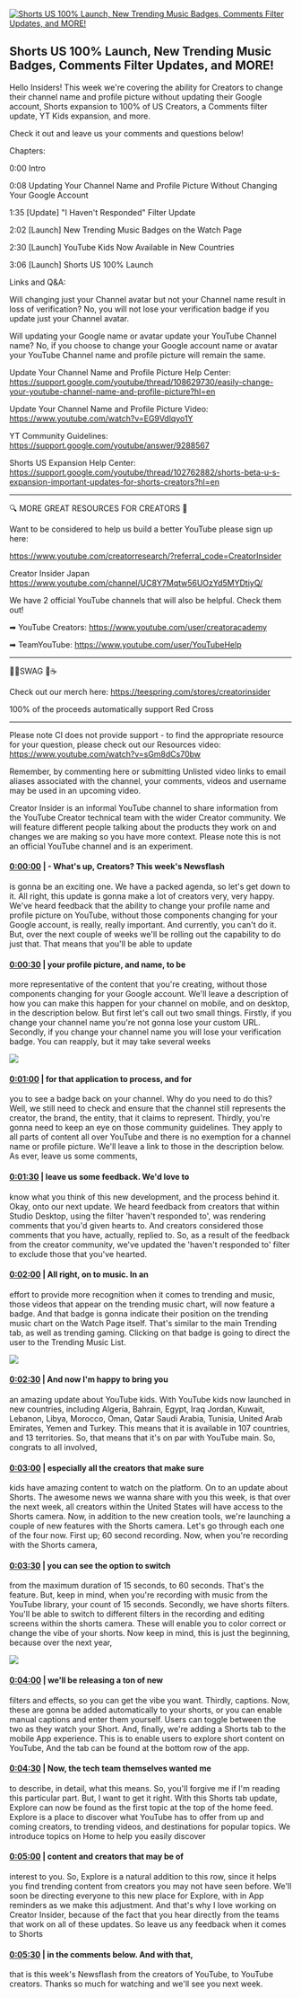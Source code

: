 [![Shorts US 100% Launch, New Trending Music Badges, Comments Filter Updates, and MORE!](https://i.ytimg.com/vi/1V42uuQgSxU/maxresdefault.jpg)](https://www.youtube.com/watch?v=1V42uuQgSxU)

## Shorts US 100% Launch, New Trending Music Badges, Comments Filter Updates, and MORE!

Hello Insiders! This week we're covering the ability for Creators to change their channel name and profile picture without updating their Google account, Shorts expansion to 100% of US Creators, a Comments filter update, YT Kids expansion, and more.



Check it out and leave us your comments and questions below!



Chapters:



0:00 Intro

0:08 Updating Your Channel Name and Profile Picture Without Changing Your Google Account

1:35 [Update] "I Haven't Responded" Filter Update

2:02 [Launch] New Trending Music Badges on the Watch Page

2:30 [Launch] YouTube Kids Now Available in New Countries

3:06 [Launch] Shorts US 100% Launch



Links and Q&A:

Will changing just your Channel avatar but not your Channel name result in loss of verification?  No, you will not lose your verification badge if you update just your Channel avatar.

Will updating your Google name or avatar update your YouTube Channel name? No, if you choose to change your Google account name or avatar your YouTube Channel name and profile picture will remain the same.

Update Your Channel Name and Profile Picture Help Center: https://support.google.com/youtube/thread/108629730/easily-change-your-youtube-channel-name-and-profile-picture?hl=en

Update Your Channel Name and Profile Picture Video: https://www.youtube.com/watch?v=EG9Vdlqyo1Y

YT Community Guidelines: https://support.google.com/youtube/answer/9288567

Shorts US Expansion Help Center: https://support.google.com/youtube/thread/102762882/shorts-beta-u-s-expansion-important-updates-for-shorts-creators?hl=en 

-------------------------------------------



🔍 MORE GREAT RESOURCES FOR CREATORS 🔎



Want to be considered to help us build a better YouTube please sign up here: 

https://www.youtube.com/creatorresearch/?referral_code=CreatorInsider



Creator Insider Japan https://www.youtube.com/channel/UC8Y7Mqtw56UOzYd5MYDtiyQ/



We have 2 official YouTube channels that will also be helpful. Check them out! 



➡ YouTube Creators: https://www.youtube.com/user/creatoracademy



➡ TeamYouTube: https://www.youtube.com/user/YouTubeHelp



-------------------------------------------



👕👚SWAG 🎽☕



Check out our merch here: https://teespring.com/stores/creatorinsider



100% of the proceeds automatically support Red Cross



-------------------------------------------

Please note CI does not provide support - to find the appropriate resource for your question, please check out our Resources video: https://www.youtube.com/watch?v=sGm8dCs70bw



Remember, by commenting here or submitting Unlisted video links to email aliases associated with the channel, your comments, videos and username may be used in an upcoming video.



Creator Insider is an informal YouTube channel to share information from the YouTube Creator technical team with the wider Creator community. We will feature different people talking about the products they work on and changes we are making so you have more context. Please note this is not an official YouTube channel and is an experiment.



#### [0:00:00](https://www.youtube.com/watch?v=1V42uuQgSxU&t=0) |  - What's up, Creators? This week's Newsflash

is gonna be an exciting one. We have a packed agenda, so let's get down to it. All right, this update is gonna make a lot of creators very, very happy. We've heard feedback that the ability to change your profile name and profile picture on YouTube, without those components changing for your Google account, is really, really important. And currently, you can't do it. But, over the next couple of weeks we'll be rolling out the capability to do just that. That means that you'll be able to update  

#### [0:00:30](https://www.youtube.com/watch?v=1V42uuQgSxU&t=30) |  your profile picture, and name, to be

more representative of the content that you're creating, without those components changing for your Google account. We'll leave a description of how you can make this happen for your channel on mobile, and on desktop, in the description below. But first let's call out two small things. Firstly, if you change your channel name you're not gonna lose your custom URL. Secondly, if you change your channel name you will lose your verification badge. You can reapply, but it may take several weeks  

![](https://i.ytimg.com/vi/1V42uuQgSxU/maxres1.jpg)



#### [0:01:00](https://www.youtube.com/watch?v=1V42uuQgSxU&t=60) |  for that application to process, and for

you to see a badge back on your channel. Why do you need to do this? Well, we still need to check and ensure that the channel still represents the creator, the brand, the entity, that it claims to represent. Thirdly, you're gonna need to keep an eye on those community guidelines. They apply to all parts of content all over YouTube and there is no exemption for a channel name or profile picture. We'll leave a link to those in the description below. As ever, leave us some comments,  

#### [0:01:30](https://www.youtube.com/watch?v=1V42uuQgSxU&t=90) |  leave us some feedback. We'd love to

know what you think of this new development, and the process behind it. Okay, onto our next update. We heard feedback from creators that within Studio Desktop, using the filter 'haven't responded to', was rendering comments that you'd given hearts to. And creators considered those comments that you have, actually, replied to. So, as a result of the feedback from the creator community, we've updated the 'haven't responded to' filter to exclude those that you've hearted.  

#### [0:02:00](https://www.youtube.com/watch?v=1V42uuQgSxU&t=120) |  All right, on to music. In an

effort to provide more recognition when it comes to trending and music, those videos that appear on the trending music chart, will now feature a badge. And that badge is gonna indicate their position on the trending music chart on the Watch Page itself. That's similar to the main Trending tab, as well as trending gaming. Clicking on that badge is going to direct the user to the Trending Music List.  

![](https://i.ytimg.com/vi/1V42uuQgSxU/maxres2.jpg)



#### [0:02:30](https://www.youtube.com/watch?v=1V42uuQgSxU&t=150) |  And now I'm happy to bring you

an amazing update about YouTube kids. With YouTube kids now launched in new countries, including Algeria, Bahrain, Egypt, Iraq Jordan, Kuwait, Lebanon, Libya, Morocco, Oman, Qatar Saudi Arabia, Tunisia, United Arab Emirates, Yemen and Turkey. This means that it is available in 107 countries, and 13 territories. So, that means that it's on par with YouTube main. So, congrats to all involved,  

#### [0:03:00](https://www.youtube.com/watch?v=1V42uuQgSxU&t=180) |  especially all the creators that make sure

kids have amazing content to watch on the platform. On to an update about Shorts. The awesome news we wanna share with you this week, is that over the next week, all creators within the United States will have access to the Shorts camera. Now, in addition to the new creation tools, we're launching a couple of new features with the Shorts camera. Let's go through each one of the four now. First up; 60 second recording. Now, when you're recording with the Shorts camera,  

#### [0:03:30](https://www.youtube.com/watch?v=1V42uuQgSxU&t=210) |  you can see the option to switch

from the maximum duration of 15 seconds, to 60 seconds. That's the feature. But, keep in mind, when you're recording with music from the YouTube library, your count of 15 seconds. Secondly, we have shorts filters. You'll be able to switch to different filters in the recording and editing screens within the shorts camera. These will enable you to color correct or change the vibe of your shorts. Now keep in mind, this is just the beginning, because over the next year,  

![](https://i.ytimg.com/vi/1V42uuQgSxU/maxres3.jpg)



#### [0:04:00](https://www.youtube.com/watch?v=1V42uuQgSxU&t=240) |  we'll be releasing a ton of new

filters and effects, so you can get the vibe you want. Thirdly, captions. Now, these are gonna be added automatically to your shorts, or you can enable manual captions and enter them yourself. Users can toggle between the two as they watch your Short. And, finally, we're adding a Shorts tab to the mobile App experience. This is to enable users to explore short content on YouTube, And the tab can be found at the bottom row of the app.  

#### [0:04:30](https://www.youtube.com/watch?v=1V42uuQgSxU&t=270) |  Now, the tech team themselves wanted me

to describe, in detail, what this means. So, you'll forgive me if I'm reading this particular part. But, I want to get it right. With this Shorts tab update, Explore can now be found as the first topic at the top of the home feed. Explore is a place to discover what YouTube has to offer from up and coming creators, to trending videos, and destinations for popular topics. We introduce topics on Home to help you easily discover  

#### [0:05:00](https://www.youtube.com/watch?v=1V42uuQgSxU&t=300) |  content and creators that may be of

interest to you. So, Explore is a natural addition to this row, since it helps you find trending content from creators you may not have seen before. We'll soon be directing everyone to this new place for Explore, with in App reminders as we make this adjustment. And that's why I love working on Creator Insider, because of the fact that you hear directly from the teams that work on all of these updates. So leave us any feedback when it comes to Shorts  

#### [0:05:30](https://www.youtube.com/watch?v=1V42uuQgSxU&t=330) |  in the comments below. And with that,

that is this week's Newsflash from the creators of YouTube, to YouTube creators. Thanks so much for watching and we'll see you next week.  